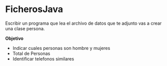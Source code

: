 # FicherosJava

Escribir un programa que lea el archivo de datos que te adjunto vas a crear una clase persona.

**Objetivo**

* Indicar cuales personas son hombre y mujeres
* Total de Personas
* Identificar telefonos similares
